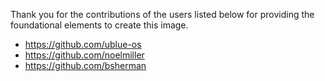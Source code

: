 Thank you for the contributions of the users listed below for providing the foundational elements to create this image.
- https://github.com/ublue-os
- https://github.com/noelmiller
- https://github.com/bsherman
